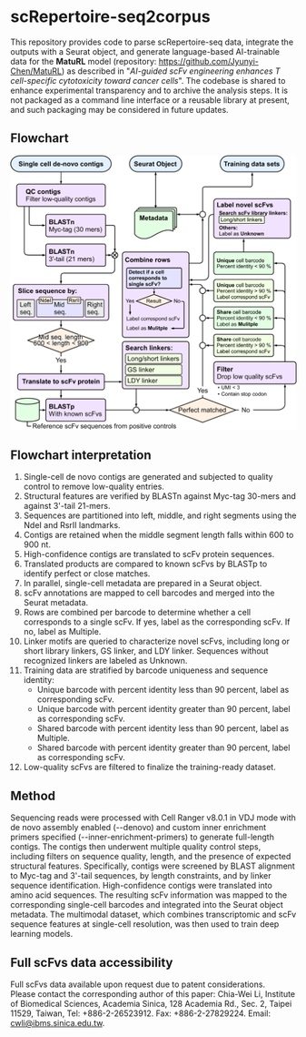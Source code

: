 # scRepertoire-seq2corpus
This repository provides code to parse scRepertoire-seq data, integrate the outputs with a Seurat object, and generate language-based AI-trainable data for the **MatuRL** model (repository: https://github.com/Jyunyi-Chen/MatuRL) as described in "*AI-guided scFv engineering enhances T cell-specific cytotoxicity toward cancer cells*". The codebase is shared to enhance experimental transparency and to archive the analysis steps. It is not packaged as a command line interface or a reusable library at present, and such packaging may be considered in future updates.

## Flowchart
![flow_chart](./flow_chart.png)

## Flowchart interpretation
1) Single-cell de novo contigs are generated and subjected to quality control to remove low-quality entries.
2) Structural features are verified by BLASTn against Myc-tag 30-mers and against 3'-tail 21-mers.
3) Sequences are partitioned into left, middle, and right segments using the NdeI and RsrII landmarks.
4) Contigs are retained when the middle segment length falls within 600 to 900 nt.
5) High-confidence contigs are translated to scFv protein sequences.
6) Translated products are compared to known scFvs by BLASTp to identify perfect or close matches.
7) In parallel, single-cell metadata are prepared in a Seurat object.
8) scFv annotations are mapped to cell barcodes and merged into the Seurat metadata.
9) Rows are combined per barcode to determine whether a cell corresponds to a single scFv. If yes, label as the corresponding scFv. If no, label as Multiple.
10) Linker motifs are queried to characterize novel scFvs, including long or short library linkers, GS linker, and LDY linker. Sequences without recognized linkers are labeled as Unknown.
11) Training data are stratified by barcode uniqueness and sequence identity:
    - Unique barcode with percent identity less than 90 percent, label as corresponding scFv.
    - Unique barcode with percent identity greater than 90 percent, label as corresponding scFv.
    - Shared barcode with percent identity less than 90 percent, label as Multiple.
    - Shared barcode with percent identity greater than 90 percent, label as corresponding scFv.
12) Low-quality scFvs are filtered to finalize the training-ready dataset.

## Method
Sequencing reads were processed with Cell Ranger v8.0.1 in VDJ mode with de novo assembly enabled (--denovo) and custom inner enrichment primers specified (--inner-enrichment-primers) to generate full-length contigs. The contigs then underwent multiple quality control steps, including filters on sequence quality, length, and the presence of expected structural features. Specifically, contigs were screened by BLAST alignment to Myc-tag and 3'-tail sequences, by length constraints, and by linker sequence identification. High-confidence contigs were translated into amino acid sequences. The resulting scFv information was mapped to the corresponding single-cell barcodes and integrated into the Seurat object metadata. The multimodal dataset, which combines transcriptomic and scFv sequence features at single-cell resolution, was then used to train deep learning models.

## Full scFvs data accessibility
Full scFvs data available upon request due to patent considerations.  
Please contact the corresponding author of this paper:
Chia-Wei Li, Institute of Biomedical Sciences, Academia Sinica, 128 Academia Rd., Sec. 2, Taipei 11529, Taiwan, Tel: +886-2-26523912. Fax: +886-2-27829224. Email: cwli@ibms.sinica.edu.tw.
